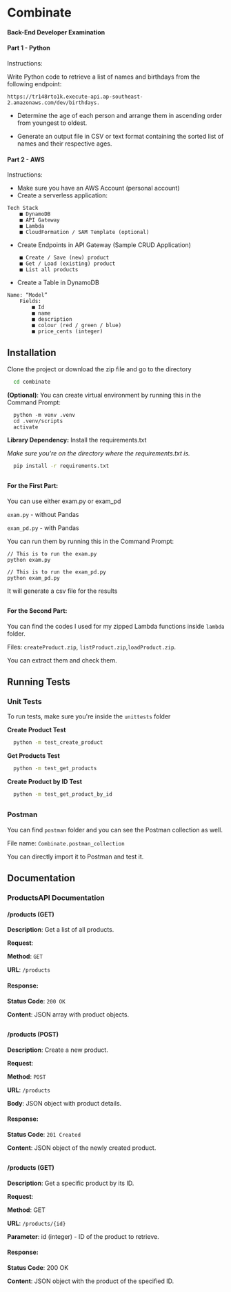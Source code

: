 
# Combinate

#### Back-End Developer Examination

#### Part 1 - Python

Instructions:

Write Python code to retrieve a list of names and birthdays from the following endpoint:
```
https://tr148rto1k.execute-api.ap-southeast-2.amazonaws.com/dev/birthdays.
```
-  Determine the age of each person and arrange them in ascending order from
youngest to oldest.

-  Generate an output file in CSV or text format containing the sorted list of names and
their respective ages.

#### Part 2 - AWS

Instructions:
- Make sure you have an AWS Account (personal account)
- Create a serverless application:
```
Tech Stack
    ■ DynamoDB
    ■ API Gateway
    ■ Lambda
    ■ CloudFormation / SAM Template (optional)
```
-  Create Endpoints in API Gateway (Sample CRUD Application)
```
    ■ Create / Save (new) product
    ■ Get / Load (existing) product
    ■ List all products
```
- Create a Table in DynamoDB
```
Name: “Model”
    Fields:
        ■ Id
        ■ name
        ■ description
        ■ colour (red / green / blue)
        ■ price_cents (integer)
```

##
## Installation

Clone the project or download the zip file and go to the directory

```bash
  cd combinate
```
**(Optional)**: You can create virtual environment by running this in the Command Prompt:
```
  python -m venv .venv
  cd .venv/scripts
  activate
```
**Library Dependency:** Install the requirements.txt

*Make sure you're on the directory where the requirements.txt is.*
```bash
  pip install -r requirements.txt
```
##
#### For the First Part:

You can use either exam.py or exam_pd

`exam.py` - without Pandas

`exam_pd.py` - with Pandas 

You can run them by running this in the Command Prompt:
```
// This is to run the exam.py
python exam.py

// This is to run the exam_pd.py
python exam_pd.py
```

It will generate a csv file for the results
##
#### For the Second Part:

You can find the codes I used for my zipped Lambda functions inside
`lambda` folder. 

Files:
`createProduct.zip`, `listProduct.zip`,`loadProduct.zip`.

You can extract them and check them.
## Running Tests

### Unit Tests

To run tests, make sure you're inside the `unittests` folder

**Create Product Test**
```bash
  python -m test_create_product
```

**Get Products Test**
```bash
  python -m test_get_products
```

**Create Product by ID Test**
```bash
  python -m test_get_product_by_id
```
## 
### Postman

You can find `postman` folder and you can see the Postman collection as well.

File name: `Combinate.postman_collection`

You can directly import it to Postman and test it.

##
## Documentation


### ProductsAPI Documentation

#### /products (GET)
**Description**: Get a list of all products.

**Request**:

**Method**: `GET`

**URL**: `/products`

#### Response:

**Status Code**: `200 OK`

**Content**: JSON array with product objects.
##

#### /products (POST)
**Description**:  Create a new product.

**Request**:

**Method**: `POST`

**URL**: `/products`

**Body**: JSON object with product details.

#### Response:

**Status Code**: `201 Created`

**Content**: JSON object of the newly created product.

##

#### /products (GET)
**Description**:  Get a specific product by its ID.

**Request**:

**Method**: GET

**URL**: `/products/{id}`

**Parameter**: id (integer) - ID of the product to retrieve.

#### Response:

**Status Code**: 200 OK

**Content**: JSON object with the product of the specified ID.

##